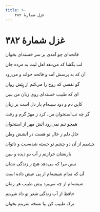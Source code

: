 ```yaml
---
title: >-
    غزل شمارهٔ ۳۸۲
---
```

# غزل شمارهٔ ۳۸۲

<div class="b" id="bn1"><div class="m1"><p>فاتحه‌ای چو آمدی بر سر خسته‌ای بخوان</p></div>
<div class="m2"><p>لب بگشا که می‌دهد لعل لبت به مرده جان</p></div></div>
<div class="b" id="bn2"><div class="m1"><p>آن که به پرسش آمد و فاتحه خواند و می‌رود</p></div>
<div class="m2"><p>گو نفسی که روح را می‌کنم از پِیَش روان</p></div></div>
<div class="b" id="bn3"><div class="m1"><p>ای که طبیب خسته‌ای روی زبان من ببین</p></div>
<div class="m2"><p>کاین دم و دود سینه‌ام بار دل است بر زبان</p></div></div>
<div class="b" id="bn4"><div class="m1"><p>گر چه تب‌استخوان من، کرد ز مهرْ گرم و رفت</p></div>
<div class="m2"><p>همچو تبم نمی‌رود آتش مهر از استخوان</p></div></div>
<div class="b" id="bn5"><div class="m1"><p>حال دلم ز خال تو هست در آتشش وطن</p></div>
<div class="m2"><p>چشمم از آن دو چشم تو خسته شده‌ست و ناتوان</p></div></div>
<div class="b" id="bn6"><div class="m1"><p>بازنشان حرارتم ز آب دو دیده و ببین</p></div>
<div class="m2"><p>نبض مرا که می‌دهد هیچ ز زندگی نشان</p></div></div>
<div class="b" id="bn7"><div class="m1"><p>آن که مدام شیشه‌ام از پی عیش داده است</p></div>
<div class="m2"><p>شیشه‌ام از چه می‌برد پیش طبیب هر زمان</p></div></div>
<div class="b" id="bn8"><div class="m1"><p>حافظ از آب زندگی شعر تو داد شربتم</p></div>
<div class="m2"><p>ترک طبیب کن بیا نسخه شربتم بخوان</p></div></div>